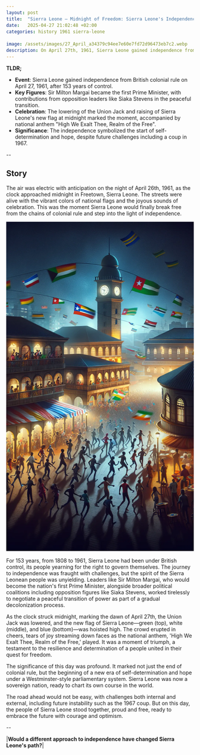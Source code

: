 ```yaml
---
layout: post
title:  "Sierra Leone – Midnight of Freedom: Sierra Leone's Independence Day, 1961"
date:   2025-04-27 21:02:48 +02:00
categories: history 1961 sierra-leone

image: /assets/images/27_April_a34379c94ee7e60e7fd72d96473eb7c2.webp
description: On April 27th, 1961, Sierra Leone gained independence from the United Kingdom, marking the end of British colonial rule and the beginning of self-governance for the West African nation.
---
```


**TLDR;**
- **Event**: Sierra Leone gained independence from British colonial rule on April 27, 1961, after 153 years of control.
- **Key Figures**: Sir Milton Margai became the first Prime Minister, with contributions from opposition leaders like Siaka Stevens in the peaceful transition.
- **Celebration**: The lowering of the Union Jack and raising of Sierra Leone's new flag at midnight marked the moment, accompanied by national anthem "High We Exalt Thee, Realm of the Free".
- **Significance**: The independence symbolized the start of self-determination and hope, despite future challenges including a coup in 1967.

--


## Story
The air was electric with anticipation on the night of April 26th, 1961, as the clock approached midnight in Freetown, Sierra Leone. The streets were alive with the vibrant colors of national flags and the joyous sounds of celebration. This was the moment Sierra Leone would finally break free from the chains of colonial rule and step into the light of independence.

![Image](/assets/images/27_April_a34379c94ee7e60e7fd72d96473eb7c2.webp)

For 153 years, from 1808 to 1961, Sierra Leone had been under British control, its people yearning for the right to govern themselves. The journey to independence was fraught with challenges, but the spirit of the Sierra Leonean people was unyielding. Leaders like Sir Milton Margai, who would become the nation's first Prime Minister, alongside broader political coalitions including opposition figures like Siaka Stevens, worked tirelessly to negotiate a peaceful transition of power as part of a gradual decolonization process.

As the clock struck midnight, marking the dawn of April 27th, the Union Jack was lowered, and the new flag of Sierra Leone—green (top), white (middle), and blue (bottom)—was hoisted high. The crowd erupted in cheers, tears of joy streaming down faces as the national anthem, 'High We Exalt Thee, Realm of the Free,' played. It was a moment of triumph, a testament to the resilience and determination of a people united in their quest for freedom.

The significance of this day was profound. It marked not just the end of colonial rule, but the beginning of a new era of self-determination and hope under a Westminster-style parliamentary system. Sierra Leone was now a sovereign nation, ready to chart its own course in the world.

The road ahead would not be easy, with challenges both internal and external, including future instability such as the 1967 coup. But on this day, the people of Sierra Leone stood together, proud and free, ready to embrace the future with courage and optimism.


--

|**Would a different approach to independence have changed Sierra Leone's path?**|

